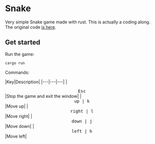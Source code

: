 # Snake

Very simple Snake game made with rust. This is actually a coding along. The original code [is here](https://github.com/tensor-programming/snake-tutorial).

## Get started

Run the game:

```sh
cargo run
```

Commands:

|Key|Description|
|---|---|---|
|<div align="center"><kbd>Esc</kbd></div>|Stop the game and exit the window|
|<div align="center"><kbd>up | k</kbd></div>|Move up|
|<div align="center"><kbd>right | l</kbd></div>|Move right|
|<div align="center"><kbd>down | j</kbd></div>|Move down|
|<div align="center"><kbd>left | h</kbd></div>|Move left|
